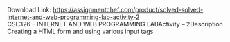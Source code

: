 Download Link: https://assignmentchef.com/product/solved-solved-internet-and-web-programming-lab-activity-2
<br>
CSE326 – INTERNET AND WEB PROGRAMMING LABActivity – 2Description Creating a HTML form and using various input tags